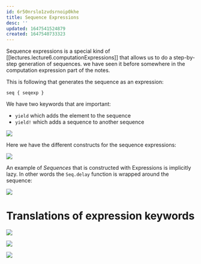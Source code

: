 ```yaml
---
id: 6r50nrslo1zvdsrnoip0khe
title: Sequence Expressions
desc: ''
updated: 1647541524879
created: 1647540733323
---
```

Sequence expressions is a special kind of [[lectures.lecture6.computationExpressions]] that allows us to do a step-by-step generation of sequences. we have seen it before somewhere in the computation expression part of the notes.

This is following that generates the sequence as an expression:
```
seq { seqexp }
```

We have two keywords that are important:
- `yield` which adds the element to the sequence
- `yield!` which adds a sequence to another sequence

![](/assets/images/2022-03-17-19-23-58.png)

Here we have the different constructs for the sequence expressions:

![](/assets/images/2022-03-17-19-24-30.png)

An example of *Sequences* that is constructed with Expressions is implicitly lazy. In other words the `Seq.delay` function is wrapped around the sequence:

![](/assets/images/2022-03-23-09-46-47.png)

# Translations of expression keywords
![](/assets/images/2022-03-23-09-47-22.png)

![](/assets/images/2022-03-23-09-47-39.png)

![](/assets/images/2022-03-23-09-48-41.png)
